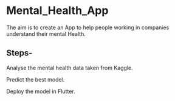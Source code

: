# Mental_Health_App

The aim is to create an App to help people working in companies understand their mental Health.

## **Steps-**

Analyse the mental health data taken from Kaggle.

Predict the best model.

Deploy the model in Flutter.
